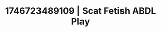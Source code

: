 ---
categories:
- Whispered desires
- AI-generated
- Sensory play
- Sultry voice
- Sensual touch
- ASMR
- Curvy bodies
- Cosplay
image: /assets/images/1746723489109.jpg
layout: post
seo:
  description: Featured content with artistic ABDL Play, Scat Fetish. HD images available.
  keywords: ABDL Play, Scat Fetish
  og_image: /assets/images/1746723489109.jpg
  schema_type: VisualArtwork
tags:
- '#1746723489109'
- Scat Fetish
- ABDL Play
title: 1746723489109 | Scat Fetish ABDL Play
---